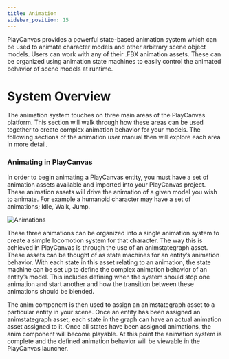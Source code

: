 ```yaml
---
title: Animation
sidebar_position: 15
---
```


PlayCanvas provides a powerful state-based animation system which can be used to animate character models and other arbitrary scene object models. Users can work with any of their .FBX animation assets. These can be organized using animation state machines to easily control the animated behavior of scene models at runtime.

# System Overview

The animation system touches on three main areas of the PlayCanvas platform. This section will walk through how these areas can be used together to create complex animation behavior for your models. The following sections of the animation user manual then will explore each area in more detail.

### Animating in PlayCanvas

In order to begin animating a PlayCanvas entity, you must have a set of animation assets available and imported into your PlayCanvas project. These animation assets will drive the animation of a given model you wish to animate. For example a humanoid character may have a set of animations; Idle, Walk, Jump.

![Animations][1]

These three animations can be organized into a single animation system to create a simple locomotion system for that character. The way this is achieved in PlayCanvas is through the use of an animstategraph asset. These assets can be thought of as state machines for an entity’s animation behavior. With each state in this asset relating to an animation, the state machine can be set up to define the complex animation behavior of an entity’s model. This includes defining when the system should stop one animation and start another and how the transition between these animations should be blended.

The anim component is then used to assign an animstategraph asset to a particular entity in your scene. Once an entity has been assigned an animstategraph asset, each state in the graph can have an actual animation asset assigned to it. Once all states have been assigned animations, the anim component will become playable. At this point the animation system is complete and the defined animation behavior will be viewable in the PlayCanvas launcher.

[1]: /images/user-manual/anim/animations.gif
